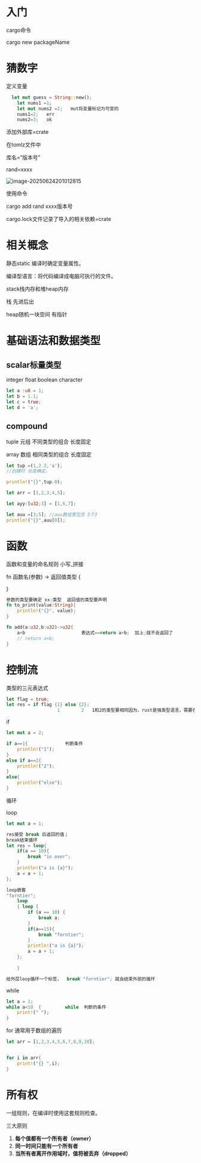 # 入门

cargo命令

cargo new packageName



# 猜数字

定义变量

```rust
  let mut guess = String::new();
    let nums1 =1;
    let mut nums2 =2;   mut将变量标记为可变的
    nums1=2;   err
    nums2=3;   ok
```



添加外部库=crate

在tomlz文件中

库名=“版本号”

rand=xxxx

![image-20250624201012815](F:\code\codeNote\solana\rust\rust.assets\image-20250624201012815.png)

使用命令

cargo add rand xxxx版本号



cargo.lock文件记录了导入的相关依赖=crate



# 相关概念

静态static  编译时确定变量属性。

编译型语言：将代码编译成电脑可执行的文件。



stack栈内存和堆heap内存

栈 先进后出 

heap随机一块空间 有指针



# 基础语法和数据类型

## scalar标量类型

integer float boolean character

```rust
let a :u8 = 1;
let b = 1.1;
let c = true;
let d = 'a';
```

## compound

tuple 元组 不同类型的组合   长度固定

array 数组 相同类型的组合   长度固定

 

```rust
let tup =(1,2.2,'a');
//创建时 长度确定。

println!("{}",tup.0);

let arr = [1,2,3,4,5];

let ayy:[u32;3] = [1,6,7];

let auu =[3;5]; //auu数组里包含 5个3
println!("{}",auu[0]);
```



# 函数

函数和变量的命名规则 小写_拼接

fn 函数名(参数) -> 返回值类型 {



}

```rust
参数的类型要确定 xx:类型  返回值的类型要声明 
fn to_print(value:String){
    println!("{}", value);
}

fn add(a:u32,b:u32)->u32{
    a+b                     表达式==return a+b;  加上;就不会返回了
    // return a+b;
}
```



# 控制流

类型的三元表达式

```rust
let flag = true;
let res = if flag {1} else {2};
                   1        2   1和2的类型要相同因为，rust是强类型语言，需要在编译时确定属性的类型。
```



if

```rust
let mut a = 2; 

if a==1{              判断条件
    println!("1");
}
else if a==2{
    println!("2");
}
else{
    println!("else");
}
```



循环

loop

```rust
let mut a = 1;

res接受 break 后返回的值；
break结束循环
let res = loop{
    if(a == 10){
        break "is over";
    }
    println!("a is {a}");
    a = a + 1;
};

loop嵌套
"forntier";
    loop
    { loop {
        if (a == 10) {
            break a;
        }
        if(a==15){
            break "forntier";
        }
        println!("a is {a}");
        a = a + 1;
    }; 
    
    }

给外层loop循环一个标签，  break "forntier"; 就会结束外部的循环
```



while

```rust
let a = 1;
while a<10  {         while  判断的条件
    print!(" ");
}
```



for 通常用于数组的遍历

```rust
let arr = [1,2,3,4,5,6,7,8,9,10];


for i in arr{
    print!("{} ",i);
}
```



# 所有权

一组规则，在编译时使用这套规则检查。

三大原则

1. **每个值都有一个所有者（owner）**
2. **同一时间只能有一个所有者**
3. **当所有者离开作用域时，值将被丢弃（dropped）**